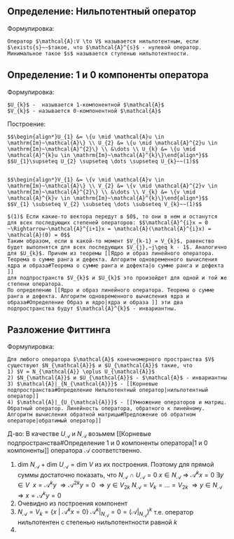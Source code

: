 ## Определение: Нильпотентный оператор
Формулировка:
```spoiler-markdown
Оператор $\mathcal{A}:V \to V$ называется нильпотентным, если $\exists{s}~~$такое, что $\mathcal{A}^{s}$ - нулевой оператор.
Минимальное такое $s$ называется ступенью нильпотентности.
```
## Определение: 1 и 0 компоненты оператора
Формулировка:
```spoiler-markdown
$U_{k}$ -  называется 1-компонентной $\mathcal{A}$
$V_{k}$ - называется 0-компонентной $\mathcal{A}$
```
Построение:
```spoiler-markdown
$$\begin{align*}U_{1} &= \{u \mid \mathcal{A}u \in \mathrm{Im}~\mathcal{A}\} \\ U_{2} &= \{u \mid \mathcal{A}^{2}u \in \mathrm{Im}~\mathcal{A}^{2}\} \\ &\dots \\ U_{k} &= \{u \mid \mathcal{A}^{k}u \in \mathrm{Im}~\mathcal{A}^{k}\}\end{align*}$$
$$U_{1}\supseteq U_{2} \supseteq \dots \supseteq U_{k}~~(1)$$


$$\begin{align*}V_{1} &= \{v \mid \mathcal{A}v \in \mathrm{Im}~\mathcal{A}\} \\ V_{2} &= \{v \mid \mathcal{A}^{2}v \in \mathrm{Im}~\mathcal{A}^{2}\} \\ &\dots \\ V_{k} &= \{v \mid \mathcal{A}^{k}v \in \mathrm{Im}~\mathcal{A}^{k}\}\end{align*}$$
$$V_{1} \subseteq V_{2} \subseteq \dots \subseteq V_{k}~~(1)$$

$(1)$ Eсли какие-то вектора передут в $0$, то они в нем и останутся для всех последующих степеней операторов: $$\mathcal{A}^{i}x = 0 ~\Rightarrow~\mathcal{A}^{i+1}x = \mathcal{A}(\mathcal{A}^{i}x) = \mathcal{A}(0) = 0$$
Таким образом, если в какой-то момент $V_{k-1} = V_{k}$, равенство будет выполнятся для всех последующих $V_{j},~j\geq k - 1$. Аналогично для $U_{k}$. Причем из теоремы [[Ядро и образ линейного оператора. Теорема о сумме ранга и дефекта. Алгоритм одновременного вычисления ядра и образа#Теорема о сумме ранга и дефекта|о сумме ранга и дефекта ]]
для подпространств $V_{k}$ и $U_{k}$ это произойдет для одной и той же степени оператора.
По определению [[Ядро и образ линейного оператора. Теорема о сумме ранга и дефекта. Алгоритм одновременного вычисления ядра и образа#Определение Образ и ядро|ядра и образа ]] эти два подпространства будут $\mathcal{A}^{k}$ - инвариантны.

```
## Разложение Фиттинга
Формулировка:
```spoiler-markdown
Для любого оператора $\mathcal{A}$ конечномерного пространства $V$ существуют $N_{\mathcal{A}}$ и $U_{\mathcal{A}}$ такие, что
1) $V = N_{\mathcal{A}} \oplus U_{\mathcal{A}}$
2) $N_{\mathcal{A}}$ и $U_{\mathcal{A}}$ - $\mathcal{A}$ - инвариантны
3) $\mathcal{A}|_{N_{\mathcal{A}}}$ - [[Корневые подпространства#Определение Нильпотентный оператор|нильпотентный оператор]]
4) $\mathcal{A}|_{U_{\mathcal{A}}}$ - [[Умножение операторов и матриц. Обратный оператор. Линейность оператора, обратного к линейному. Алгоритм вычисления обратной матрицы#Предложение об обратном операторе|обратимый оператор]]
```
Д-во:
В качестве $U_{\mathcal{A}}$ и $N_{\mathcal{A}}$ возьмем [[Корневые подпространства#Определение 1 и 0 компоненты оператора|1 и 0 компоненты]] оператора $\mathcal{A}$ соответственно.
1) $\mathrm{dim}~N_{\mathcal{A}} + \mathrm{dim}~ U_{\mathcal{A}} = \mathrm{dim}~V$ из их построения. Поэтому для прямой суммы достаточно показать, что $N_{\mathcal{A}}~\cap~U_{\mathcal{A}} = 0$ 
   $x \in N_{\mathcal{A}}~\Rightarrow~\mathcal{A}^{k}x = 0$ 
   $\exists{y} \in V~~x = \mathcal{A}^{k}y~ \Rightarrow \mathcal{A}^{2k}y = 0~\Rightarrow y \in V_{2k}$
   $N_{\mathcal{A}}=V_{k} = \dots =V_{2k}~\Rightarrow y \in N_{\mathcal{A}}~\Rightarrow x = \mathcal{A}^{k}y = 0$ 
2) Очевидно из построения компонент
3) $N_{\mathcal{A}} = V_{k} = \{x~|~\mathcal{A}^{k}x = 0 \}$
   $\mathcal{A}^{k}|_{N_{\mathcal{A}}} = 0 = (\mathcal{A}|_{N_{\mathcal{A}}})^{k}$ т.e. оператор нильпотентен с степенью нильпотентности равной $k$
4) 

